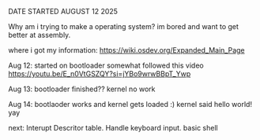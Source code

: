 DATE STARTED AUGUST 12 2025


Why am i trying to make a operating system?
im bored and want to get better at assembly.

where i got my information: 
   https://wiki.osdev.org/Expanded_Main_Page
   

Aug 12:
 started on bootloader
 somewhat followed this video https://youtu.be/E_n0VtGSZQY?si=jYBo9wrwBBpT_Ywp 
 


Aug 13: 
 bootloader finished??
  kernel no work


Aug 14: 
bootlaoder works and kernel gets loaded :)
kernel said hello world! yay

next:
   Interupt Descritor table.
   Handle keyboard input.
   basic shell
